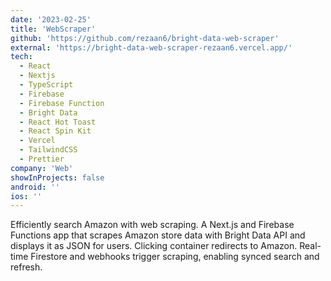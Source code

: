 ```yaml
---
date: '2023-02-25'
title: 'WebScraper'
github: 'https://github.com/rezaan6/bright-data-web-scraper'
external: 'https://bright-data-web-scraper-rezaan6.vercel.app/'
tech:
  - React
  - Nextjs
  - TypeScript
  - Firebase
  - Firebase Function
  - Bright Data
  - React Hot Toast
  - React Spin Kit
  - Vercel
  - TailwindCSS
  - Prettier
company: 'Web'
showInProjects: false
android: ''
ios: ''
---
```


Efficiently search Amazon with web scraping. A Next.js and Firebase Functions app that scrapes Amazon store data with Bright Data API and displays it as JSON for users. Clicking container redirects to Amazon. Real-time Firestore and webhooks trigger scraping, enabling synced search and refresh.
